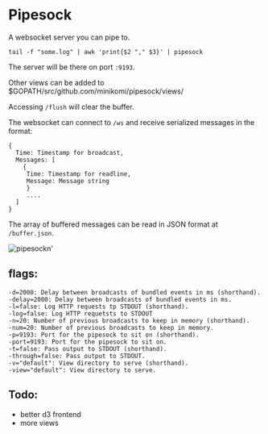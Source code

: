 # Pipesock

A websocket server you can pipe to.

    tail -f "some.log" | awk 'print{$2 "," $3}' | pipesock 

The server will be there on port `:9193`.

Other views can be added to $GOPATH/src/github.com/minikomi/pipesock/views/

Accessing `/flush` will clear the buffer.

The websocket can connect to `/ws` and receive serialized messages in the format:

    {
      Time: Timestamp for broadcast,
      Messages: [
        {
         Time: Timestamp for readline,
         Message: Message string
         }
         ....
      ]
    }

The array of buffered messages can be read in JSON format at `/buffer.json`.

![pipesockn'](http://www.westernsafety.com/ultratech2008/UltratechStormpg18-PipeSock.jpg)

## flags:

    -d=2000: Delay between broadcasts of bundled events in ms (shorthand).
    -delay=2000: Delay between broadcasts of bundled events in ms.
    -l=false: Log HTTP requests tp STDOUT (shorthand).
    -log=false: Log HTTP requetsts to STDOUT
    -n=20: Number of previous broadcasts to keep in memory (shorthand).
    -num=20: Number of previous broadcasts to keep in memory.
    -p=9193: Port for the pipesock to sit on (shorthand).
    -port=9193: Port for the pipesock to sit on.
    -t=false: Pass output to STDOUT (shorthand).
    -through=false: Pass output to STDOUT.
    -v="default": View directory to serve (shorthand).
    -view="default": View directory to serve.

## Todo: 

* better d3 frontend
* more views
